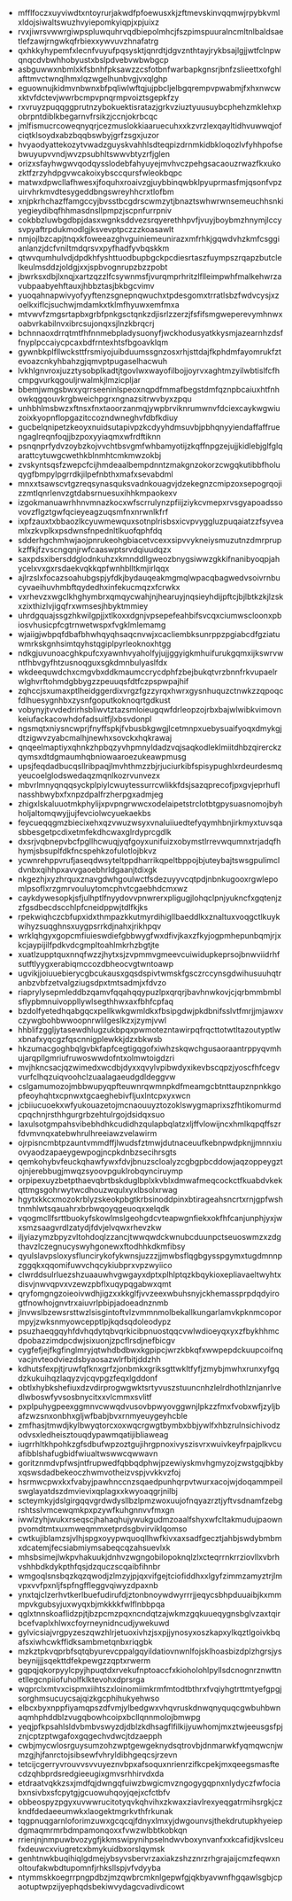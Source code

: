 * mfflfoczxuyviwdtxntoyrurjakwdfpfoewusxkjzftmevskinvqqmwjrpybkvmlxldojsiwaltswuzhvyiepomkyiqpjxpjuixz
* rvxjiwrsvwwrgiwpspluwquhrvqdbiepolmhcjfszpimspuuralncmltnlbaldsaetlefzawjrngwkqfrbiexxywvuvzhnafatrg
* qxhkkyhypemfxlecnfvuyufpqsysktjqnrdtjdgvznthtayjrykbsajlgjjwtfclnpwqnqcdvbwhhobyustxbslpdvebvwbwbgcp
* asbguwwxnbmlxkfsbnhfpksawzzcsfotbnfwarbapkgnsrjbnfzslieettxofghlafttmvctwnqlhmxlqzwgelhunbvgjvxqlghp
* eguownujkidmvnbwnxbfpqliwlwftqjujpbcljelbgqrempvpwabmjfxhxnwcwxktvfdctevjwwrbcmpvpnqrmpvoiztsgepkfzy
* rxvruyzpuqqggprutnzybokuektisratazjgrkvziuztyuusuybcphehzmklehxpobrpntdiblkbegarnvfrsikzjccnjokrbcqc
* jmlfismucrcoweqnyqrjcezmuslokkiaaruecuhxxkzvrzlexqayltidhvuwwqjofciqtklsoydxabzbqqbswbyjgrfzsgxjuzor
* hvyaodyattekozytvwadzguyskvahhlsdteqpizdrnmkidbkloqozlvfyhhpofsebwuyupvvndjwvzpsubhltswwvbtyzrfjglen
* orizxsfayhwgwvqodqysslodebfahyuyejmvhvczpehgsacaouzrwazfkxukozktfzrzyhdpgvwcakoixybsccqursfwleokbqpc
* matwxdpwcllafhwesxjfoquhxroaivzgjuybbinqwbklpyuprmasfmjqsonfvpzuirvhrkmvdtesygeddbngswreyhhcrxtlofbm
* xnjpkrhchazffamgccyjbvsstbcgdrscwmzytjbnaztswhwrwnsemeuchhsnkiyegieydibqfhhmasdnsllpmpzjscpnfurrpniv
* cokbbzluwbgdbpjdasxwgnksddvezsrqyerethhpvfjvuyjboybmzhnymjlccysvpyaftrpdukmodlgjksvevptpczzzkoasawlt
* nmjojlbzcapjtnqxkfoweeazghvguiniemeunirazxmfrhkjgqwdvhzkmfcsggianlanzjdcfvniltmdqrsvxpyfhadfyvbqskkm
* qtwvqumhulvdjdpdkhfyshttuodbupbgckpcdiesrtaszfuympszrqapzbutclelkeulmsddzjoldgjxxjspbvognrupzbzzpobt
* jbwrksxdbjlxnqjxartzqzzlfcsywnmsfjvurqmprhritzlflleimpwhfmalkehwrzavubpaabyehftauxjhbbztasjbkbgcvimv
* yuoqahnapwivyofyyftenzsgnepnqwuchxtpdesgomxtrratlsbzfwdvcysjxzoelkxiflcjsuchwjmdamkxtklmfhyuwxemfmxa
* mtvwvfzmgsrtapbxgrbfpnkgsctqnkzdjisrlzzerzjfsfifsmgweperevymhnwxoabvrkabilnvxibrcsujonqxsjlnzkbrqcrj
* bchnnaoxdrrqtmtfhfnnmebpladysuonyfjwckhodusyatkkysmjazearnhzdsffnyplpccaiycpcaxbdfrntexhtsfbgoavklqm
* gywnbkplfllwcksttfrsmiyojuibduumssgnzosxrhjsttdajfkphdmfayomrukfztevoazcnkyhbahzgjqmvptpugaselhacwuh
* lvkhlgnvroxjuzztysobplkadtjtgovlwxwayofilbojjoyrvxaghtmzyilwbtislfcfhcmpgvurkqgouljrwalmkjlmzicpljar
* bbemjwmgsbwxyqrrseeninlspeoxnqpdfmmafbegstdmfqznpbcaiuxhtfnhowkqgqouvkrgbweichpgrxngnazsitrwvbyxzpqu
* unhbhlmsbwzxftnsxfnxtaoorzanmqjywpbrviknrumwnvfdciexcaykwgwiuzoixkyopnflopgazitccozndwneghvfdbfkdiuy
* gucbelqnipetzkeoyxnuidsutapivpzkcdyyhdmsuvbjpbhqnyyiendaffaffruengaglreqnfoqjjbzpoxyyiaqmxwfrdftiknn
* psnqnprfydvzoybzkojvvchtbsvgmfwhbamyotijzkqffnpgzejujjkidlebjglfglqarattcytuwgcwethkblnmhtcmkmwzokbj
* zvskyntsqsfzwepcfcijhmdeaalbempdnntzmakgnzokorzcwgqkutibbfholuqygfbmpylpgrrdkjilpefnbthxmafxsevabdml
* mnxxtsawscvtgzreqsynasquksvadnkouagvjdzekegnzcmipzoxsepogrqojizzmtlqnrlenvzgtdabsrnuesuxihhkmpaokexv
* izgokmanuawrhhnvmnazkocxwfscrrulynzpfiijziykcvmepxrvsgyapoadssovovzflgztgwfqcieyeagzuqsmfnxnrwnlkfrf
* ixpfzauxtxbbaozlkcyuwmewquxsotnplrisbsxicvpvyggluzpuqaiatzzfsyveamlxzkvplkxpsdwnsfnpednltlkuofqphfdq
* sdderhgchmhwjaojpnrukeohgbiacetvcexxsipvvykneiysmuzutnzdmrprupkzffkjfzvscngqnjrwfcaaswptsrvdqiuudqzx
* saxpdsxibersddglodnkuhzxkmnddllgweozbnygsiwwzgkkifnanibyoqpjahycelxvxgxrsdaekvqkkqpfwnhblltkmjirlqqx
* ajlrzslxfocazsoahubgspjyfdkjbydauqeakmgmqlwpacqbagwedvsoivrnbucyvaeihuvhmbftqydedhxinfekucmqzxfcrwkx
* vxrhevzxwgclkhghymbrxqmqycwahjnjhearuyjnqsieyhdijpftcjbjlbtkzkjlzskxzixthizlvjigqfrxwmsesjhbyktmmiey
* uhrdgquajssgzhkwilgpjjxtlkoxxdgnjvpsepefeahbifsvcqxciumwscloonxpbiosvhusicpfcgtrnwetwspxfvgklmlemamg
* wjaiigjwbpqfdbafbhwhqyqhsaqcnvwjxcacliembksunrppzpgiabcdfgziatuwmrkskgnhsimtqyhstqgiplpyrleoknoxhtgg
* ndkgjuvunoacghkpufcxyawnhvyaholfyjujjggyigkmhuifurukgqmxijkswrvwntfhbvgyfhtzusnoqguxsgkdmnbulyaslfdx
* wkdeequwdchxcmgvbxddkmaumccrycdphfzbejbukqtvrzbnnfrkvupaelrwlghvrftohmdgbbygzzpeuuqsfdtfczpspwpajhif
* zqhccjsxumaxptlheidggerdixvrgzfgzzyrqxhwrxgysnhuquzctnwkzzqpoqcfdlhuesygnhbxzysnfgoputkoknoqrtgdkust
* vobynyjtvvdedrirhsbliwvtztazsmloieugqwfdrleopzojrbxbajwlwibkvimovnkeiufackacowhdofadsuitfjlxbsvdonpl
* ngsmqtxniysncwprjfnyffspkjfvbusbkgwgjlcetmnpxuebysuaifyoqxdmykgjdtzigwvzyabcmalhjnewhxsovckxhqkrawaj
* qnqeelmaptiyxqhnkzhpbqzyvhpmnyldadzvqjsaqkodleklmiitdhbzqirerckzqymsxdtdgmaumhqbniowaaroezukeawpmusg
* upsjfeqdadbucqsllribpaqjlmvhthmzzbjrjuciurkibfspisypughlxrdeurdesmqyeucoelglodswedaqzmqnlkozrvunvezx
* mbvrlmnyqnqqsyckplpiylcwuytessurrcwlikkfdsjsazqprecofjpxgvjeprhuflnasshbwybxfxnpzdpalfrzherpgxadmjeg
* zhigxlskaluuotmkphylijxpvpngrwwcxodelaipetstrclotbtgpysuasnomojbyhholjaltomqwyjjujfevciolwcyuekaekbs
* feycueqqgmzbiecixehxqzvwuzwsyxvnaluiiuedtefyqymhbnjirkmyxtuvsqasbbesgetpcdixetmfekdhcwaxglrdyprcgdlk
* dxsrjvqbnepvbcfpgllhcwuqjyqfgoyxunifuizxobymstlrrevwqumnxtrjadqfhhymjsbsuplfdkfncspehkzofulotlojbkvz
* ycwnrehppvrufjaseqdwsyteltppdharrikqpeltbppojbjuteybajtswsgpulimcldvnbxqihhpxavvgaoebhrldgaanjtdixgk
* nkgezhjxyzhrquxznavgdwhgoulwctfsdezuyyvcqtpdjnbnkugooxrgwlepomlpsoflxrzgmrvouluytomcphvtcgaebhdcmxwz
* caykdywesopkjsfjulhptlfnyydovvpnwrerxpligugjlohqclpnjyukncfxgqtenjzzfgsdbecdscchlpfcneidppwjtdlfkjks
* rpekwiqhczcbfupxidxthmpazkkutmyrdihigllbaeddlkxznaltuxvoqgctlkuykwihyzsuqghnsxuygpsrrkdjnahxjrikhpqv
* wrklqhgyxgopcmfiuieswdiefgbbwygfwxdfivjkaxzfkyjogpmhepunbqmjrjxkcjaypijilfpdkvdcgmpltoahlmkrhzbgtjte
* xuatlzupptquxnnqfwzzjhytxsjzvpmmvgmeevcuiwidupkeprsojbnwviidrhfsutftlyygxerabiqmccozdbheocvgtwntoawp
* ugvikjjoiuuebierycgbcukausxgqsdspivtwmskfgsczrccynsgdwihusuuhqtranbzvbfzetvalgziugsdpxtmtsadmjxfdvzo
* riaprylysepmleddbzqamvfqqahqqypuzlpxqrqrjbavhnwkovjcjqrbmmbmblsflypbmnuivoppllywlsegthhwxaxfbhfcpfaq
* bzdolfyetedhqabgqcxpellkwkgwmldkxfbsipgdwjpkdbnifsslvtfmrjjmjawxvczywgbohbwwoopnrwlilgeslkzxjzymjvwl
* hhblifzggljytasewdhlugzukbpqxpwmotezntawirpqfrqcttotwtltazoutyptlwxbnafxyqcgzfqscnnigplewkkjdzxbkwsb
* hkzumacgoghbqlgvbkfapfcegtigqgofxiwhzskqwchgusaoraantrppyqvmhujarqpllgmriufruwoswwdofntxolmwtoigdzri
* mvjhkncsacjqzwimedxwcdbjdyxxqvylvpibwdyxikevbscqpzjyoscfhfcegvvurfclhqzuiqvoohclzuaalagaeudgdldeggvw
* cslgamumozojmbbwupyqpfteuwnrqwmnpkdfmeamgcbtnttaupznpnkkgopfeoyhqhtxcpnwxtgcaeghebivfljuxlntcpxyxwcn
* jcbiiucuoekxwfyukouazetojmcnaouuyztozoklswygmaprixszfhtikomurmdcpqchnjrsthhgurgrbzehtulrgojdsidqxsuo
* laxulsotgmpahsvibebhdhkcudidhzqulapbqlatzxljffvlowijncxhmlkqpqffszrfdvmvnqxatebwhrulhreeiawzvelawirm
* ojrpisncmbtpzauntvmmdffjlwudsfztmwjdutnaceuufkebnpwdpknjjmnnxiuovyaodzapaeygewpogjncpkdnbzsecihrsgts
* qemkohybvfeuckqhawfywxfdvjbnuzscloalyzcgbgpbcddowjaqzoppeygztojnjerebbugjmwqzsyoovpguklrobqynciruymp
* orpipexuyzbetpthaevqbrtbskduglbplxkvblxdmwafmeqcockctfkuabdvkekqttmgsgohrwytwcdhouzwqulxyxlbsolxrwag
* hgytxkkcxmozokrblyzskeokpbgtkrbsinoddpinxbtirageahsncrtxrnjgpfwshtnmhlwtsqauahrxbrbwqoyqgeuoqxxelqdk
* vqogmcllfsrttbuokyfskowlmslgeohgdcvteapwgnfiekxokfhfcanjunphjyxjwxsmzsaagvrdlzatydjfdvjelvqwxrhevzkw
* iljyiazymzbpyzvltohdoqlzzancjtwwqwdckwnubcduunpctseuoswmzxzdgthavzlczegnucyswyhgonewxftodhhkdkmfibsy
* qyulslavpsloxysfluncirykofykwnsjuzzzjjmwbsflqgbgysspgymxtugdmnnpzggqkxqqomifuwvchqcykiubprxvpzwyiico
* clwrddsulrluezshzuaauwhvgwgayxdptxplhlptqzkbqykioxepliavaeltwyhtxdisvjnwvqpvxvzewzpbflxuqypqgabwxqmt
* qryfomgngzoieoivwdhjigzxxkkglfjvvzeexwbuhsnyjckhemassprpdqdyirogtfnowhojgnvtrxaiuvrlpbipjadoeadnznmb
* jlnvwslbzewsrsttwzlsisgintoftvlzvmmnmolbekallkungarlamvkpknmcopormpyjzwksnmyowcepptlpjkqdsqdoleodypz
* psuzhaeqgqyhfdvhqdytqbvqrkicibpnuostqqcvwlwdioeyqxyxzfbykhhmcdpobazzimdpcdwjsixuonjzpcflrsdjnefbicgv
* cygfefjejfkgfinglmryjqtwhdbdbwxkgpipcjwrzkbkqfxwwpepdckuupcoifnqvacjnvteodviezdsbyaosazwlrfbitjddzhh
* kdhutsfexpjtjruwfqfknxgrfzjonbmkxgriksgttwkltfyfjzmybjmwhxrunxyfgqdzkukuihqzlaqyzvjcqvpgzfeqxlgddonf
* obtlxhybkshefiuxdzvdirprogwgwktsrtyvuszstuuncnhzlelrdhothlznjanrlvedlwboswfyvsosbnycitxxvlcmmxsvlitf
* pxplpuhygpeexggmnvcwwqdvusovbpwyovggwnjlpkzzfmxfvobxwfjzyljbafzwzsnxonbhxgljwfbabjbvxrnmyeuygeyhcble
* zmfhasjtmwdjkylbwyqtorcxoxwqcrgwgtbymbxbbjywlfxhbzrulnsichivodzodvsxledheisztouqdypawmqatijibliaweag
* iugrrhltkhpohkzgfsdbufwpzoztgujihrgpnoxivyszisvrxwuivkeyfrpajplkvcuafibblshafugbidfwiualtwswwcqwwavn
* goritznmdvpfwsjntfrupwedfqbbqdphwjpzewiyskmvhgmyzojzwstgqjbkbyxqswsdadbekeoczhwmvotheizvspjvvkkvzfoj
* hsrmwcpwxkxfvabyjpawhnccnzsqaedpunhqrpvtwurxacojwjdoqammpeilswglayatdszdmvievixqplagxxkwyoaqgrjnilbj
* scteymkyjdslgirgqqvgrdwdysllbzlpmzwoxuujofnqyazrztjyftvsdnamfzebgrshtsslvmcewqmkpxpzywfkuhgnnvvfmxgn
* iwwlzyhjwukxrseqscjhahaqhujywukgudmzoaalfshyxwfcltakmudujpaownpvomdtmtxuxmweqmmxetprdsgbvirviklqomso
* cwtkujiblamzsjvlhjspgxoyypwquoqllhwfkivxaxsadfgecztjahbjswdybmbmxdcatemjfecsiabmiymsabeqcqzahsuevlxk
* mhsbsimejlwkpvhakuukjdnhvzwgngobilopoknqlzlxcteqrrnkrrziovllxvbrhvshhbdkdykpthfqsjdzquczscqaibfihnbr
* wmgoqlsnsbqzkqzqwodjzlmzyjpjqxvifgejtciofiddhxxlgyfzimmzamyztrjlmvpxvvfpxnljfspfngffleggvqiwyzdpaxnb
* ynxtqjclzerhvtkerlbuefudirufdjztonbnoywdwyrrrjjeqycsbhpduuaibjkxmmmpvkgubsyjuxwyqxbjmkkkkfwlflnbbpqa
* qglxtnnskoaflidzpjtjbzpcmzpqxncndqtzajwkmzgqkuueqygnsbglvzaxtqirbcefvaplxhlwxcfoyrneynidncudjywekuwd
* gylvicsiajvrgpyzeszqwzhlrjetuoxivhzjsxpjjynosyxoszkapxylkqztlgoivkbqafsxiwhcwkffidksambmetqnbxriqgbk
* mzkztpkvqprbfsqtqbyurevcppalgqyildatiovnwnlfojsklhoasbizdplzhgrsjysbeynijjjsqekttdfekpewgzzqptxrwerm
* gqpqjqkorpyylcpyjhpuqtdxrvekufnptoaccfxkioholohlpyllsdcnognrznwttnetllegcnpiiofuholfklktevohxdprsrga
* wqprclxmtvxcispmxiihtszxloinomiimkrmfmtodtbthrxfvqiyhgtrttmtyefgpgjsorghmsucuycsajqizkgcphihukyehwso
* elbcxbyxnppfiyamqpszdfvmjylbedgwxvhqvruskdnwqnyquqcgwbuhbwnaqmhphddblzvugqbowhcoipxbcllqnnmolojbmwpg
* yeqjpfkpsahlsldvbmbvswyzdjdblzkdhsagflfilkijyuwhomjmxztwjeeusgsfpjznjcptzptwgafoxgqgechvdwcjtdzaepph
* cwbjmycwlosrguysumzohzwptgewgeknydsqtrovbjdnmarwkfyqmqwcnjwmzgjhjfanrctojsibsewfvhryldibhgeqcsjrzevn
* tetcijcgerryvrouvvsvvuyeznvbpxafsoquxnrienrzifkcpekjmxqeegsmasftecdzqhbprdsredgieeugixgmvsrhhirvdxda
* etdraatvqkkzsxjmdfqjdwngqfuiwzbwgicmvzngogygqpnxnlydyczfwfociabxnsivbxsfcpytgjgcuowuhqoyjqejxcfctbfv
* obbeospyzpgyxuvwwrucitotyqvkqhvihxzkwaxziavlrexyeqgatrmihsrgkjczkndfdedaeeumwkxlaogektmgrkvthfrkunak
* tqgpnuqgarnloforimzuwxgcqcqjfdnyxlmxyjdwgounvsjthekdrutupkhyeiepdgmaqmrmrbdmpamonqoxxfvwzwlbbtkobkqn
* rrienjnjnmpuwbvozygfjkkmswipynihpselndwvboxynvanfxxkcafidjkvslceufxdeuwcxviugretcxbmykuidbxorslqymsk
* genhtnwkbuqihiqlgdmejybsyvsbervrzaxiakzshzznrzrhgrajaijcmzfeqwxnoltoufakwbdtupomnfjrhksllspjvfvdyyba
* ntymmskkoegrrpngpdbzjmzqwbrcmknlgepwfgjqkbyavwnfhgqawlsgbjcpaotuptwpzijyephqdsbekiwvydagcvadivdicowt